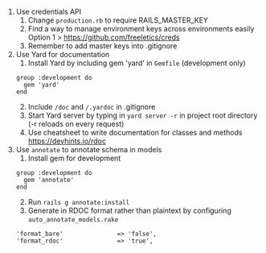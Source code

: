 1. Use credentials API
     1. Change `production.rb` to require RAILS_MASTER_KEY
     2. Find a way to manage environment keys across environments easily
        Option 1 > https://github.com/freeletics/creds
     3. Remember to add master keys into .gitignore
2. Use Yard for documentation
    1. Install Yard by including gem 'yard' in `Gemfile` (development only)
      ```
      group :development do
        gem 'yard'
      end
      ```
    2. Include `/doc` and `/.yardoc` in .gitignore
    3. Start Yard server by typing in `yard server -r` in project root directory (-r reloads on every request)
    4. Use cheatsheet to write documentation for classes and methods https://devhints.io/rdoc
3. Use `annotate` to annotate schema in models
    1. Install gem for development
      ```
      group :development do
        gem 'annotate'
      end
      ```
    2. Run `rails g annotate:install`
    3. Generate in RDOC format rather than plaintext by configuring `auto_annotate_models.rake`
      ```
      'format_bare'               => 'false',
      'format_rdoc'               => 'true',
      ```
